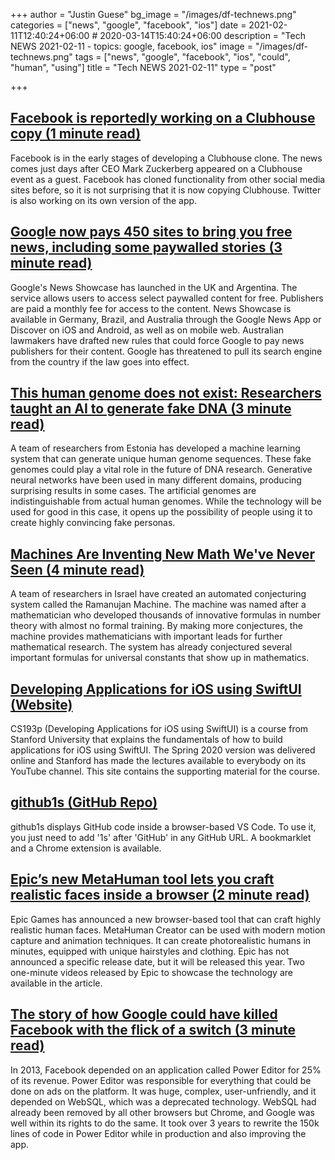 +++
author = "Justin Guese"
bg_image = "/images/df-technews.png"
categories = ["news", "google", "facebook", "ios"]
date = 2021-02-11T12:40:24+06:00 # 2020-03-14T15:40:24+06:00
description = "Tech NEWS 2021-02-11 - topics: google, facebook, ios"
image = "/images/df-technews.png"
tags = ["news", "google", "facebook", "ios", "could", "human", "using"]
title = "Tech NEWS 2021-02-11"
type = "post"

+++

## [Facebook is reportedly working on a Clubhouse copy (1 minute read)](https://www.theverge.com/2021/2/10/22276645/facebook-clubhouse-social-audio-app-develop)

Facebook is in the early stages of developing a Clubhouse clone. The news comes just days after CEO Mark Zuckerberg appeared on a Clubhouse event as a guest. Facebook has cloned functionality from other social media sites before, so it is not surprising that it is now copying Clubhouse. Twitter is also working on its own version of the app.

## [Google now pays 450 sites to bring you free news, including some paywalled stories (3 minute read)](https://www.theverge.com/2021/2/10/22276544/google-news-showcase-uk-argentina-launch-license-paywall-content)

Google's News Showcase has launched in the UK and Argentina. The service allows users to access select paywalled content for free. Publishers are paid a monthly fee for access to the content. News Showcase is available in Germany, Brazil, and Australia through the Google News App or Discover on iOS and Android, as well as on mobile web. Australian lawmakers have drafted new rules that could force Google to pay news publishers for their content. Google has threatened to pull its search engine from the country if the law goes into effect.

## [This human genome does not exist: Researchers taught an AI to generate fake DNA (3 minute read)](https://thenextweb.com/neural/2021/02/08/this-human-genome-does-not-exist-researchers-taught-an-ai-to-generate-fake-dna/)

A team of researchers from Estonia has developed a machine learning system that can generate unique human genome sequences. These fake genomes could play a vital role in the future of DNA research. Generative neural networks have been used in many different domains, producing surprising results in some cases. The artificial genomes are indistinguishable from actual human genomes. While the technology will be used for good in this case, it opens up the possibility of people using it to create highly convincing fake personas.

## [Machines Are Inventing New Math We've Never Seen (4 minute read)](https://www.vice.com/en/article/xgzkek/machines-are-inventing-new-math-weve-never-seen)

A team of researchers in Israel have created an automated conjecturing system called the Ramanujan Machine. The machine was named after a mathematician who developed thousands of innovative formulas in number theory with almost no formal training. By making more conjectures, the machine provides mathematicians with important leads for further mathematical research. The system has already conjectured several important formulas for universal constants that show up in mathematics.

## [Developing Applications for iOS using SwiftUI (Website)](https://cs193p.sites.stanford.edu/)

CS193p (Developing Applications for iOS using SwiftUI) is a course from Stanford University that explains the fundamentals of how to build applications for iOS using SwiftUI. The Spring 2020 version was delivered online and Stanford has made the lectures available to everybody on its YouTube channel. This site contains the supporting material for the course.

## [github1s (GitHub Repo)](https://github.com/conwnet/github1s)

github1s displays GitHub code inside a browser-based VS Code. To use it, you just need to add '1s' after 'GitHub' in any GitHub URL. A bookmarklet and a Chrome extension is available.

## [Epic’s new MetaHuman tool lets you craft realistic faces inside a browser (2 minute read)](https://www.theverge.com/2021/2/10/22276265/epic-games-digital-human-creator-unreal-engine-realistic-human-faces)

Epic Games has announced a new browser-based tool that can craft highly realistic human faces. MetaHuman Creator can be used with modern motion capture and animation techniques. It can create photorealistic humans in minutes, equipped with unique hairstyles and clothing. Epic has not announced a specific release date, but it will be released this year. Two one-minute videos released by Epic to showcase the technology are available in the article.

## [The story of how Google could have killed Facebook with the flick of a switch (3 minute read)](https://shaneosullivan.wordpress.com/2020/12/02/the-story-of-how-google-could-have-killed-facebook-with-the-flick-of-a-switch/)

In 2013, Facebook depended on an application called Power Editor for 25% of its revenue. Power Editor was responsible for everything that could be done on ads on the platform. It was huge, complex, user-unfriendly, and it depended on WebSQL, which was a deprecated technology. WebSQL had already been removed by all other browsers but Chrome, and Google was well within its rights to do the same. It took over 3 years to rewrite the 150k lines of code in Power Editor while in production and also improving the app.

